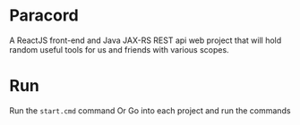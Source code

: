 # Paracord
A ReactJS front-end and Java JAX-RS REST api web project that will hold random useful tools for us and friends with various scopes.

# Run
Run the `start.cmd` command
Or
Go into each project and run the commands